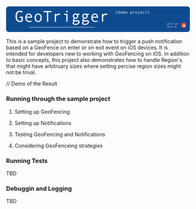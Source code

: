 ![Banner](/GeoTrigger/Images/GitHub-Banner.png?raw=true)


This is a sample project to demonstrate how to trigger a push notification based on a GeoFence on enter or on exit event on iOS devices. It is intended for developers new to working with GeoFencing on iOS. In addition to basic concepts, this project also demonstrates how to handle Region's that might have arbitruary sizes where setting percise region sizes might not be trival.


// Demo of the Result


### Running through the sample project
1. Setting up GeoFencing

2. Setting up Notifications

3. Testing GeoFencing and Notifications

4. Considering GeoFenceing strategies 

### Running Tests
TBD

### Debuggin and Logging
TBD




